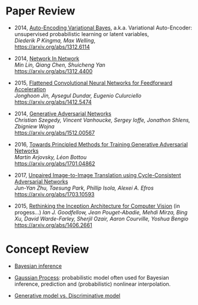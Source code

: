 # Paper Review


- 2014, [Auto-Encoding Variational Bayes](2014_VAE.ipynb), a.k.a. Variational Auto-Encoder: unsupervised probabilistic learning or latent variables,  
*Diederik P Kingma, Max Welling*,  
https://arxiv.org/abs/1312.6114


- 2014, [Network In Network](2014_NiN.ipynb)  
*Min Lin, Qiang Chen, Shuicheng Yan*  
https://arxiv.org/abs/1312.4400


- 2015, [Flattened Convolutional Neural Networks for Feedforward Acceleration](2015_FlattenConv.ipynb)  
*Jonghoon Jin, Aysegul Dundar, Eugenio Culurciello*  
https://arxiv.org/abs/1412.5474


- 2014, [Generative Adversarial Networks](2014_GAN.ipynb)  
*Christian Szegedy, Vincent Vanhoucke, Sergey Ioffe, Jonathon Shlens, Zbigniew Wojna*  
https://arxiv.org/abs/1512.00567


- 2016, [Towards Principled Methods for Training Generative Adversarial Networks](2016_GANtrainingTheory.ipynb)  
*Martin Arjovsky, Léon Bottou*   
https://arxiv.org/abs/1701.04862


- 2017, [Unpaired Image-to-Image Translation using Cycle-Consistent Adversarial Networks](2017_cycleGAN.ipynb)  
*Jun-Yan Zhu, Taesung Park, Phillip Isola, Alexei A. Efros*  
https://arxiv.org/abs/1703.10593


- 2015, [Rethinking the Inception Architecture for Computer Vision](2015_RethinkInception.ipynb) (in progess...)
*Ian J. Goodfellow, Jean Pouget-Abadie, Mehdi Mirza, Bing Xu, David Warde-Farley, Sherjil Ozair, Aaron Courville, Yoshua Bengio*  
https://arxiv.org/abs/1406.2661


# Concept Review

- [Bayesian inference](Bayesian.ipynb)

- [Gaussian Process](GaussianProcess.ipynb): probabilistic model often used for Bayesian inference, prediction and (probabilistic) nonlinear interpolation.

- [Generative model vs. Discriminative model](generative_model.ipynb)
